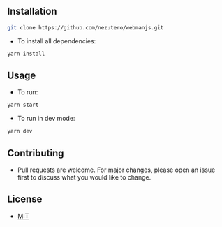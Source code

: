 ## Installation

```sh
git clone https://github.com/nezutero/webmanjs.git
```

- To install all dependencies:

```sh
yarn install
```

## Usage

- To run:

```sh
yarn start
```

- To run in dev mode:

```sh
yarn dev
```

## Contributing

- Pull requests are welcome. For major changes, please open an issue first
to discuss what you would like to change.

## License

- [MIT](./LICENSE)
